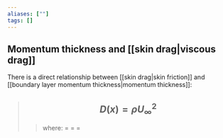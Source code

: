 ```yaml
---
aliases: [""]
tags: []
---
```


## Momentum thickness and [[skin drag|viscous drag]]

There is a direct relationship between [[skin drag|skin friction]] and [[boundary layer momentum thickness|momentum thickness]]:

> ## $$ D(x) = \rho U_{\infty}^{2} $$ 
>> where:
>> $=$ 
>> $=$
>> $=$

